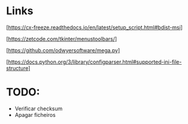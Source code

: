 # Links

[https://cx-freeze.readthedocs.io/en/latest/setup_script.html#bdist-msi]

[https://zetcode.com/tkinter/menustoolbars/]

[https://github.com/odwyersoftware/mega.py]

[https://docs.python.org/3/library/configparser.html#supported-ini-file-structure]

# TODO:

- Verificar checksum
- Apagar ficheiros
